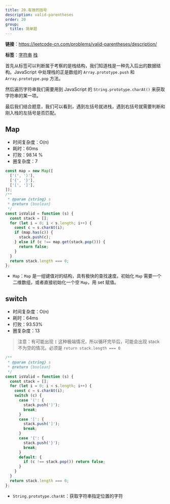 ```yaml
---
title: 20.有效的括号
description: valid-parentheses
order: 20
group:
  title: 简单题
---
```


**链接**：https://leetcode-cn.com/problems/valid-parentheses/description/

**标签**：<a href="https://leetcode-cn.com/tag/string/problemset/"><Badge>字符串</Badge></a> <a href="https://leetcode-cn.com/tag/stack/problemset/"><Badge>栈</Badge></a>

首先从标签可以判断属于考察的是栈结构，我们知道栈是一种先入后出的数据结构。JavaScript 中处理栈的正是数组的 `Array.prototype.push` 和 `Array.prototype.pop` 方法。

然后遍历字符串我们需要用到 JavaScript 的 `String.prototype.charAt()` 来获取字符串的某一项。

最后我们结合题意，我们可以看到，遇到左括号就进栈，遇到右括号就需要判断和刚入栈的左括号是否匹配。

## Map

- 时间复杂度：<Badge>O(n)</Badge>
- 耗时：<Badge>60ms</Badge>
- 打败：<Badge>98.14 %</Badge>
- 圈复杂度：<Badge>7</Badge>

```js
const map = new Map([
  ['(', ')'],
  ['{', '}'],
  ['[', ']'],
]);
/**
 * @param {string} s
 * @return {boolean}
 */
const isValid = function (s) {
  const stack = [];
  for (let i = 0; i < s.length; i++) {
    const c = s.charAt(i);
    if (map.has(c)) {
      stack.push(c);
    } else if (c !== map.get(stack.pop())) {
      return false;
    }
  }
  return stack.length === 0;
};
```

- `Map`：`Map` 是一组键值对的结构，具有极快的查找速度。初始化 `Map` 需要一个二维数组，或者直接初始化一个空 `Map`，用 set 赋值。

## switch

- 时间复杂度：<Badge>O(n)</Badge>
- 耗时：<Badge>64ms</Badge>
- 打败：<Badge>93.53%</Badge>
- 圈复杂度：<Badge>13</Badge>

> 注意：有可能出现 `[` 这种极端情况，所以循环完毕后，可能会出现 stack 不为空的情况。必须是 `return stack.length === 0`

```js
/**
 * @param {string} s
 * @return {boolean}
 */
const isValid = function (s) {
  const stack = [];
  for (let i = 0; i < s.length; i++) {
    const c = s.charAt(i);
    switch (c) {
      case '(': {
        stack.push(')');
        break;
      }
      case '[': {
        stack.push(']');
        break;
      }
      case '{': {
        stack.push('}');
        break;
      }
      default: {
        if (c !== stack.pop()) return false;
      }
    }
  }
  return stack.length === 0;
};
```

- `String.prototype.charAt`：获取字符串指定位置的字符
